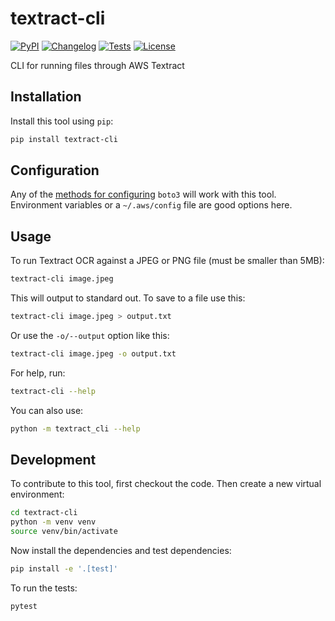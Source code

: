 # textract-cli

[![PyPI](https://img.shields.io/pypi/v/textract-cli.svg)](https://pypi.org/project/textract-cli/)
[![Changelog](https://img.shields.io/github/v/release/simonw/textract-cli?include_prereleases&label=changelog)](https://github.com/simonw/textract-cli/releases)
[![Tests](https://github.com/simonw/textract-cli/actions/workflows/test.yml/badge.svg)](https://github.com/simonw/textract-cli/actions/workflows/test.yml)
[![License](https://img.shields.io/badge/license-Apache%202.0-blue.svg)](https://github.com/simonw/textract-cli/blob/master/LICENSE)

CLI for running files through AWS Textract

## Installation

Install this tool using `pip`:
```bash
pip install textract-cli
```
## Configuration

Any of the [methods for configuring](https://boto3.amazonaws.com/v1/documentation/api/latest/guide/configuration.html) `boto3` will work with this tool. Environment variables or a `~/.aws/config` file are good options here.

## Usage

To run Textract OCR against a JPEG or PNG file (must be smaller than 5MB):
```bash
textract-cli image.jpeg
```
This will output to standard out. To save to a file use this:
```bash
textract-cli image.jpeg > output.txt
```
Or use the `-o/--output` option like this:
```bash
textract-cli image.jpeg -o output.txt
```

For help, run:
```bash
textract-cli --help
```
You can also use:
```bash
python -m textract_cli --help
```
## Development

To contribute to this tool, first checkout the code. Then create a new virtual environment:
```bash
cd textract-cli
python -m venv venv
source venv/bin/activate
```
Now install the dependencies and test dependencies:
```bash
pip install -e '.[test]'
```
To run the tests:
```bash
pytest
```
